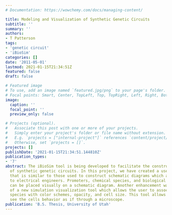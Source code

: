 ```yaml
---
# Documentation: https://wowchemy.com/docs/managing-content/

title: Modeling and Visualization of Synthetic Genetic Circuits
subtitle: ''
summary: ''
authors:
- T Patterson
tags:
- 'genetic circuit'
- 'iBioSim'
categories: []
date: '2011-05-01'
lastmod: 2021-01-15T21:34:51Z
featured: false
draft: false

# Featured image
# To use, add an image named `featured.jpg/png` to your page's folder.
# Focal points: Smart, Center, TopLeft, Top, TopRight, Left, Right, BottomLeft, Bottom, BottomRight.
image:
  caption: ''
  focal_point: ''
  preview_only: false

# Projects (optional).
#   Associate this post with one or more of your projects.
#   Simply enter your project's folder or file name without extension.
#   E.g. `projects = ["internal-project"]` references `content/project/deep-learning/index.md`.
#   Otherwise, set `projects = []`.
projects: []
publishDate: '2021-01-15T21:34:51.144810Z'
publication_types:
- '7'
abstract: The iBioSim tool is being developed to facilitate the construction and simulation
  of synthetic genetic circuits. In this project, we have created a user interface
  that is similar to those used to construct schematic diagrams which are familiar
  to electrical engineers. Promoters, chemical species, and biological relationships
  can be placed visually on a schematic diagram. Another enhancement was the creation
  of a new simulation visualization tool which allows the user to associate chemical
  species with color schemes, opacity, and cell size. This tool allows the user to
  see the cells behavior as if through a microscope.
publication: 'B.S. Thesis, University of Utah'
---
```

